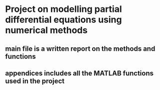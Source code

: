# Project on modelling partial differential equations using numerical methods

## main file is a written report on the methods and functions

## appendices includes all the MATLAB functions used in the project
